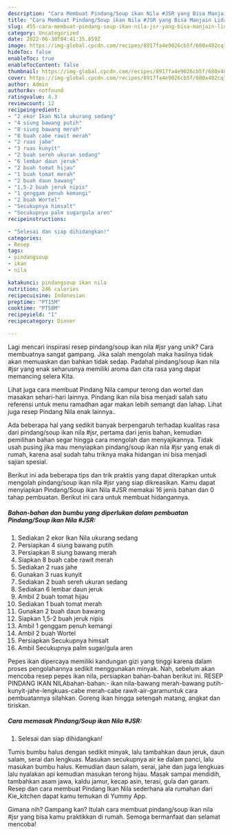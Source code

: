 ```yaml
---
description: "Cara Membuat Pindang/Soup ikan Nila #JSR yang Bisa Manjain Lidah"
title: "Cara Membuat Pindang/Soup ikan Nila #JSR yang Bisa Manjain Lidah"
slug: 455-cara-membuat-pindang-soup-ikan-nila-jsr-yang-bisa-manjain-lidah
category: Uncategorized
date: 2022-06-30T04:41:35.859Z
image: https://img-global.cpcdn.com/recipes/8917fa4e9026cb5f/680x482cq70/pindangsoup-ikan-nila-jsr-foto-resep-utama.jpg
hideToc: false
enableToc: true
enableTocContent: false
thumbnail: https://img-global.cpcdn.com/recipes/8917fa4e9026cb5f/680x482cq70/pindangsoup-ikan-nila-jsr-foto-resep-utama.jpg
cover: https://img-global.cpcdn.com/recipes/8917fa4e9026cb5f/680x482cq70/pindangsoup-ikan-nila-jsr-foto-resep-utama.jpg
author: Admin
authorAv: notfound
ratingvalue: 4.3
reviewcount: 12
recipeingredient:
- "2 ekor Ikan Nila ukurang sedang"
- "4 siung bawang putih"
- "8 siung bawang merah"
- "8 buah cabe rawit merah"
- "2 ruas jahe"
- "3 ruas kunyit"
- "2 buah sereh ukuran sedang"
- "6 lembar daun jeruk"
- "2 buah tomat hijau"
- "1 buah tomat merah"
- "2 buah daun bawang"
- "1,5-2 buah jeruk nipis"
- "1 genggam penuh kemangi"
- "2 buah Wortel"
- "Secukupnya himsalt"
- "Secukupnya palm sugargula aren"
recipeinstructions:

- "Selesai dan siap dihidangkan!"
categories:
- Resep
tags:
- pindangsoup
- ikan
- nila

katakunci: pindangsoup ikan nila 
nutrition: 246 calories
recipecuisine: Indonesian
preptime: "PT15M"
cooktime: "PT58M"
recipeyield: "1"
recipecategory: Dinner

---
```





Lagi mencari inspirasi resep pindang/soup ikan nila #jsr yang unik? Cara membuatnya sangat gampang. Jika salah mengolah maka hasilnya tidak akan memuaskan dan bahkan tidak sedap. Padahal pindang/soup ikan nila #jsr yang enak seharusnya memiliki aroma dan cita rasa yang dapat memancing selera Kita.





Lihat juga cara membuat Pindang Nila campur terong dan wortel dan masakan sehari-hari lainnya. Pindang ikan nila bisa menjadi salah satu referensi untuk menu ramadhan agar makan lebih semangt dan lahap. Lihat juga resep Pindang Nila enak lainnya..

Ada beberapa hal yang sedikit banyak berpengaruh terhadap kualitas rasa dari pindang/soup ikan nila #jsr, pertama dari jenis bahan, kemudian pemilihan bahan segar hingga cara mengolah dan menyajikannya. Tidak usah pusing jika mau menyiapkan pindang/soup ikan nila #jsr yang enak di rumah, karena asal sudah tahu triknya maka hidangan ini bisa menjadi sajian spesial.






Berikut ini ada beberapa tips dan trik praktis yang dapat diterapkan untuk mengolah pindang/soup ikan nila #jsr yang siap dikreasikan. Kamu dapat menyiapkan Pindang/Soup ikan Nila #JSR memakai 16 jenis bahan dan 0 tahap pembuatan. Berikut ini cara untuk membuat hidangannya.

<!--inarticleads1-->

##### Bahan-bahan dan bumbu yang diperlukan dalam pembuatan Pindang/Soup ikan Nila #JSR:

1. Sediakan 2 ekor Ikan Nila ukurang sedang
1. Persiapkan 4 siung bawang putih
1. Persiapkan 8 siung bawang merah
1. Siapkan 8 buah cabe rawit merah
1. Sediakan 2 ruas jahe
1. Gunakan 3 ruas kunyit
1. Sediakan 2 buah sereh ukuran sedang
1. Sediakan 6 lembar daun jeruk
1. Ambil 2 buah tomat hijau
1. Sediakan 1 buah tomat merah
1. Gunakan 2 buah daun bawang
1. Siapkan 1,5-2 buah jeruk nipis
1. Ambil 1 genggam penuh kemangi
1. Ambil 2 buah Wortel
1. Persiapkan Secukupnya himsalt
1. Ambil Secukupnya palm sugar/gula aren


Pepes ikan dipercaya memiliki kandungan gizi yang tinggi karena dalam proses pengolahannya sedikit menggunakan minyak. Nah, sebelum akan mencoba resep pepes ikan nila, persiapkan bahan-bahan berikut ini. RESEP PINDANG IKAN NILAbahan-bahan:- ikan nila-bawang merah-bawang putih-kunyit-jahe-lengkuas-cabe merah-cabe rawit-air-garamuntuk cara pembuatannya silahkan. Goreng ikan hingga setengah matang, angkat dan tiriskan. 

<!--inarticleads2-->

##### Cara memasak Pindang/Soup ikan Nila #JSR:


1. Selesai dan siap dihidangkan!

Tumis bumbu halus dengan sedikit minyak, lalu tambahkan daun jeruk, daun salam, serai dan lengkuas. Masukan secukupnya air ke dalam panci, lalu masukan bumbu halus. Kemudian daun salam, serai, jahe dan juga lengkuas lalu nyalakan api kemudian masukan terong hijau. Masak sampai mendidih, tambahkan asam jawa, kaldu jamur, kecap asin, terasi, gula dan garam. Resep dan cara membuat Pindang Ikan Nila sederhana ala rumahan dari Kie_kitchen dapat kamu temukan di Yummy App. 

Gimana nih? Gampang kan? Itulah cara membuat pindang/soup ikan nila #jsr yang bisa kamu praktikkan di rumah. Semoga bermanfaat dan selamat mencoba!
